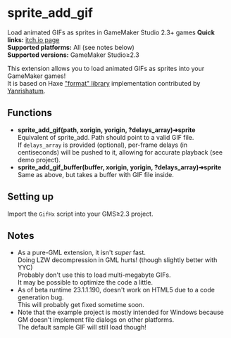 # sprite_add_gif
Load animated GIFs as sprites in GameMaker Studio 2.3+ games
**Quick links:** [itch.io page](https://yellowafterlife.itch.io/gamemaker-sprite-add-gif)  
**Supported platforms:** All (see notes below)  
**Supported versions:** GameMaker Studio≥2.3

This extension allows you to load animated GIFs as sprites into your GameMaker games!  
It is based on Haxe ["format" library](https://github.com/HaxeFoundation/format) implementation contributed by [Yanrishatum](https://github.com/Yanrishatum).

## Functions

- **sprite_add_gif(path, xorigin, yorigin, ?delays_array)➜sprite**  
  Equivalent of sprite_add. Path should point to a valid GIF file.  
  If `delays_array` is provided (optional), per-frame delays (in centiseconds) will be pushed to it,
  allowing for accurate playback (see demo project).
- **sprite_add_gif_buffer(buffer, xorigin, yorigin, ?delays_array)➜sprite**  
  Same as above, but takes a buffer with GIF file inside.

## Setting up

Import the `GifHx` script into your GMS≥2.3 project.

## Notes

- As a pure-GML extension, it isn't _super_ fast.  
  Doing LZW decompression in GML hurts! (though slightly better with YYC)  
  Probably don't use this to load multi-megabyte GIFs.  
  It may be possible to optimize the code a little.
- As of beta runtime 23.1.1.190, doesn't work on HTML5 due to a code generation bug.  
  This will probably get fixed sometime soon.
- Note that the example project is mostly intended for Windows because GM doesn't implement file dialogs on other platforms.  
  The default sample GIF will still load though!
